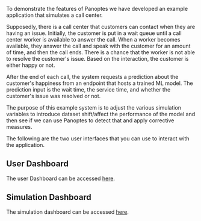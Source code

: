 To demonstrate the features of Panoptes we have developed an example application that simulates a call center.

Supposedly, there is a call center that customers can contact when they are having an issue. Initially, the customer is put in a wait queue until a call center worker is available to answer the call. When a worker becomes available, they answer the call and speak with the customer for an amount of time, and then the call ends. There is a chance that the worker is not able to resolve the customer's issue. Based on the interaction, the customer is either happy or not.

After the end of each call, the system requests a prediction about the customer's happiness from an endpoint that hosts a trained ML model. The prediction input is the wait time, the service time, and whether the customer's issue was resolved or not.

The purpose of this example system is to adjust the various simulation variables to introduce dataset shift/affect the performance of the model and then see if we can use Panoptes to detect that and apply corrective measures.

The following are the two user interfaces that you can use to interact with the application.

## User Dashboard
The user Dashboard can be accessed [here](https://ui.dashboard.callcentre.panoptes.betalab.rp.bt.com).

## Simulation Dashboard
The simulation dashboard can be accessed [here](https://ui.digitaltwin.callcentre.panoptes.betalab.rp.bt.com).
